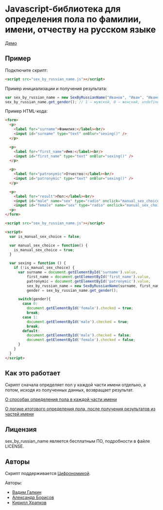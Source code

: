 Javascript-библиотека для определения пола по фамилии, имени, отчеству на русском языке
=======================================================================================

[Демо](http://vadimiztveri.github.io/)


Пример
------

Подключите скрипт:

```html
<script src="sex_by_russian_name.js"></script>
```

Пример инициализации и получения результата:

```js
var sex_by_russian_name = new SexByRussianName("Иванов", "Иван", "Иванович");
sex_by_russian_name.get_gender(); // 1 — мужской, 0 — женский, undefined — не определен.
```

Пример HTML-кода:

```html
<form>
  <p>
    <label for="surname">Фамилия:</label><br/>
    <input id="surname" type="text" onBlur="sexing()" />
  </p>

  <p>
    <label for="first_name">Имя:</label><br/>
    <input id="first_name" type="text" onBlur="sexing()" />
  </p>

  <p>
    <label for="patronymic">Отчество:</label><br/>
    <input id="patronymic" type="text" onBlur="sexing()" />
  </p>

  <p>
    <label for="result">Пол:</label><br/>
    <input id="male" name="sex" type="radio" onclick="manual_sex_choice()" /> мужской
    <input id="female" name="sex" type="radio" onclick="manual_sex_choice()" /> женский
  <p>
</form>

<script src="sex_by_russian_name.js"></script>

<script>
  var is_manual_sex_choice = false;

  var manual_sex_choice = function() {
    is_manual_sex_choice = true;
  }

  var sexing = function () {
    if (!is_manual_sex_choice) {
      var surname = document.getElementById('surname').value,
          first_name = document.getElementById('first_name').value,
          patronymic = document.getElementById('patronymic').value,
          sex_by_russian_name = new SexByRussianName(surname, first_name, patronymic),
          gender = sex_by_russian_name.get_gender();

      switch(gender){
        case 0:
          document.getElementById('female').checked = true;
          break;
        case 1:
          document.getElementById('male').checked = true;
          break;
        default:
          document.getElementById('male').checked = false;
          document.getElementById('female').checked = false;
      }
    }
  }
</script>
```

Как это работает
----------------

Скрипт сначала определяет пол у каждой части имени отдельно, а потом, исходя из полученных данных, возвращает результат.

[О способах определения пола в каждой части имени](https://github.com/vadimiztveri/sex_by_russian_name/wiki/Определение-пола-по-частям-имени)

[О логике итогового определения пола, после получения результатов из частей имени](https://github.com/vadimiztveri/sex_by_russian_name/wiki/Логика-отпределения-пола)


Лицензия
--------

sex_by_russian_name является бесплатным ПО, подробности в файле LICENSE.


Авторы
------

Скрипт поддерживается [Цифрономикой](http://cifronomika.ru/).

Авторы:
* [Вадим Галкин](https://github.com/vadimiztveri/)
* [Александр Борисов](https://github.com/aishek)
* [Кирилл Храпков](https://github.com/cubbiu)

